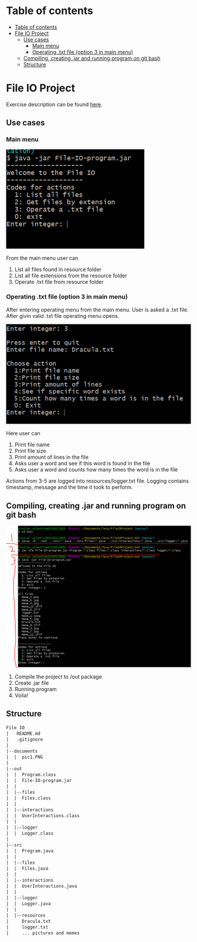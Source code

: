 # Table of contents

- [Table of contents](#table-of-contents)
- [File IO Project](#file-io-project)
  - [Use cases](#use-cases)
    - [Main menu](#main-menu)
    - [Operating .txt file (option 3 in main menu)](#operating-txt-file-option-3-in-main-menu)
  - [Compiling, creating .jar and running program on git bash](#compiling-creating-jar-and-running-program-on-git-bash)
  - [Structure](#structure)
# File IO Project
Exercise description can be found
[ here](documents/Task2.pdf).

## Use cases
### Main menu 

![menu](documents/menu.PNG)

From the main menu user can
1. List all files found in resource folder
2. List all file extensions from the resource folder
3. Operate .txt file from resource folder

### Operating .txt file (option 3 in main menu)

After entering operating menu from the main menu. User is asked a .txt file. After givin valid .txt file operating menu opens.

![picture of operating menu](documents/operate_menu.PNG)

Here user can 
1. Print file name
2. Print file size
3. Print amount of lines in the file
4. Asks user a word and see if this word is found in the file
5. Asks user a word and counts how many times the word is in the file

Actions from 3-5 are logged into resources/logger.txt file. Logging contains timestamp, message and the time it took to perform.

## Compiling, creating .jar and running program on git bash
![documents/pic1.PNG](documents/pic1.PNG)

1. Compile the project to /out package
2. Create .jar file
3. Running program
4. Voila!

## Structure
```
File IO
|   README.md
|   .gitignore
|
|--documents
|  |  pic1.PNG
|
|--out
|  |  Program.class
|  |  File-IO-program.jar
|  |
|  |--files
|  |  Files.class
|  |
|  |--interactions
|  |  UserInteractions.class
|  |
|  |--logger
|  |  Logger.class
|
|--src
|  |  Program.java
|  |
|  |--files
|  |  Files.java
|  |
|  |--interactions
|  |  UserInteractions.java
|  |
|  |--logger
|  |  Logger.java
|  |
|  |--resources
|     Dracula.txt
|     logger.txt
|     ... pictures and memes
```